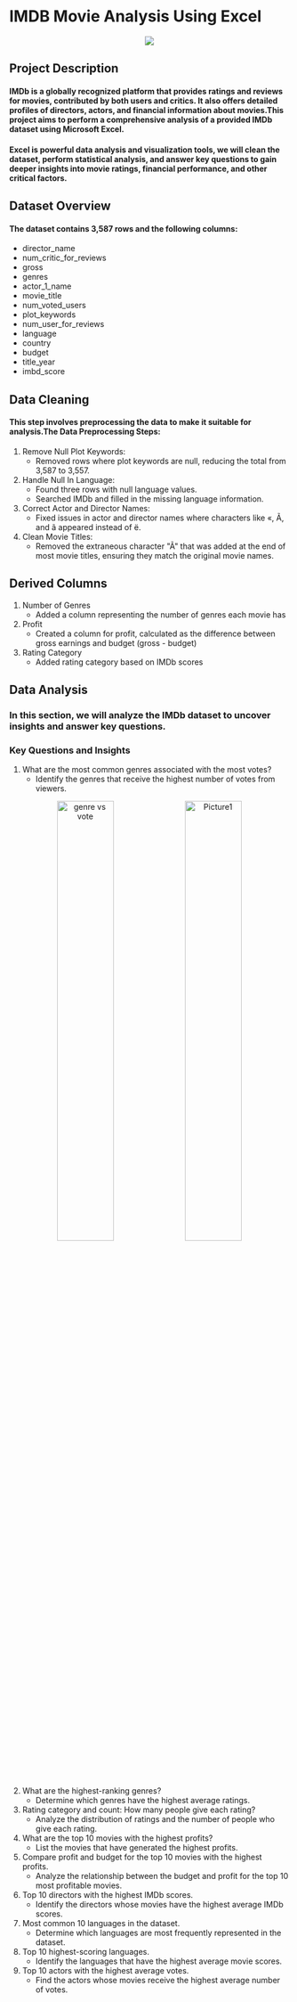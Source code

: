 # IMDB Movie Analysis Using Excel
<p align="center">
    <img src="https://miro.medium.com/v2/resize:fit:640/format:webp/1*f-bF79_zFHGXEhJvx2WPLg.jpeg"> 

## Project Description
#### IMDb is a globally recognized platform that provides ratings and reviews for movies, contributed by both users and critics. It also offers detailed profiles of directors, actors, and financial information about movies.This project aims to perform a comprehensive analysis of a provided IMDb dataset using Microsoft Excel.
 
#### Excel is powerful data analysis and visualization tools, we will clean the dataset, perform statistical analysis, and answer key questions to gain deeper insights into movie ratings, financial performance, and other critical factors. 

## Dataset Overview
#### The dataset contains 3,587 rows and the following columns:

* director_name
* num_critic_for_reviews
* gross
* genres
* actor_1_name
* movie_title
* num_voted_users
* plot_keywords
* num_user_for_reviews
* language 
* country 
* budget
* title_year
* imbd_score

## Data Cleaning
#### This step involves preprocessing the data to make it suitable for analysis.The Data Preprocessing Steps:
1. Remove Null Plot Keywords:
    * Removed rows where plot keywords are null, reducing the total from 3,587 to 3,557.
2. Handle Null In Language:
    * Found three rows with null language values.
    * Searched IMDb and filled in the missing language information.
3. Correct Actor and Director Names:
    * Fixed issues in actor and director names where characters like «, Ã, and ã appeared instead of ë.
4. Clean Movie Titles:
    * Removed the extraneous character "Ã" that was added at the end of most movie titles, ensuring they match the original movie names.

## Derived Columns
1. Number of Genres
    * Added a column representing the number of genres each movie has
2. Profit
    * Created a column for profit, calculated as the difference between gross earnings and budget (gross - budget)
3. Rating Category
    * Added rating category based on IMDb scores

## Data Analysis

### In this section, we will analyze the IMDb dataset to uncover insights and answer key questions.
### Key Questions and Insights
1. What are the most common genres associated with the most votes?
    * Identify the genres that receive the highest number of votes from viewers.
<p align="center">
  <img src="https://github.com/user-attachments/assets/f57beaf8-5063-405b-9509-6b9d25bb048e" alt="genre vs vote" width="45%">
  <img src="https://github.com/user-attachments/assets/627d6a5f-802a-485a-bd39-b700376436b4" alt="Picture1" width="45%">
</p>

2. What are the highest-ranking genres?
    * Determine which genres have the highest average ratings.
3. Rating category and count: How many people give each rating?
    * Analyze the distribution of ratings and the number of people who give each rating.
4. What are the top 10 movies with the highest profits?
    * List the movies that have generated the highest profits. 
5. Compare profit and budget for the top 10 movies with the highest profits.
    * Analyze the relationship between the budget and profit for the top 10 most profitable movies.
6. Top 10 directors with the highest IMDb scores. 
    * Identify the directors whose movies have the highest average IMDb scores.
7. Most common 10 languages in the dataset.
    * Determine which languages are most frequently represented in the dataset.
8. Top 10 highest-scoring languages.    
    * Identify the languages that have the highest average movie scores.
9. Top 10 actors with the highest average votes.
    * Find the actors whose movies receive the highest average number of votes.
